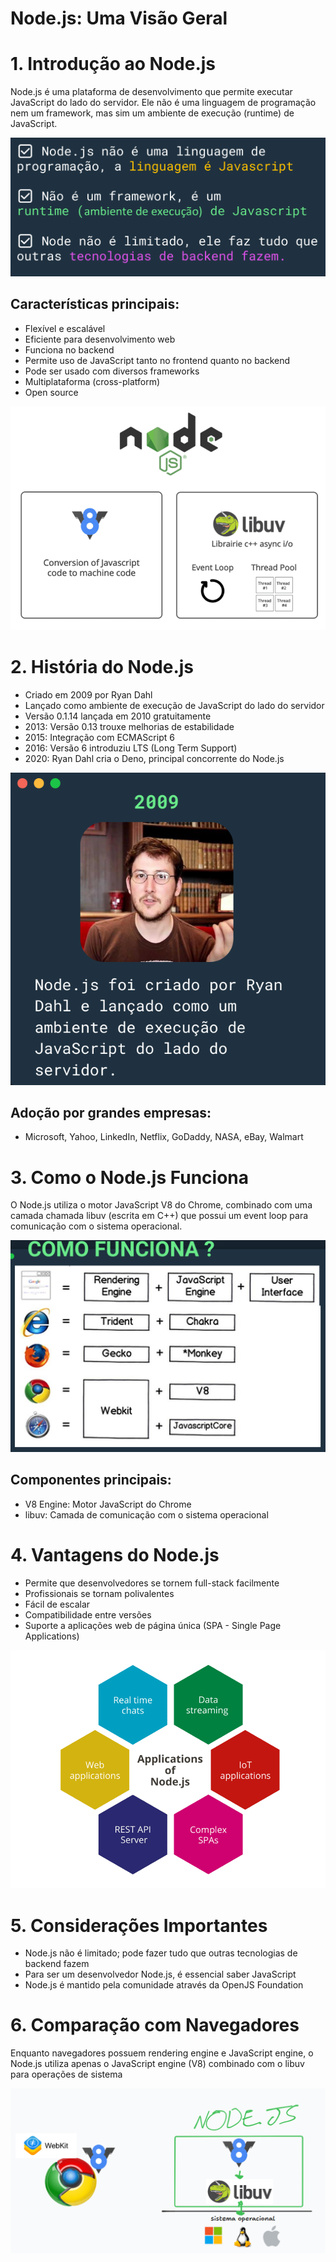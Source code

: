 # Node.js: Uma Visão Geral

# 1. Introdução ao Node.js

Node.js é uma plataforma de desenvolvimento que permite executar JavaScript do lado do servidor. Ele não é uma linguagem de programação nem um framework, mas sim um ambiente de execução (runtime) de JavaScript.

![alt text](img/image-4.png)

## Características principais:

- Flexível e escalável
- Eficiente para desenvolvimento web
- Funciona no backend
- Permite uso de JavaScript tanto no frontend quanto no backend
- Pode ser usado com diversos frameworks
- Multiplataforma (cross-platform)
- Open source

![alt text](img/image-2.png)

# 2. História do Node.js

- Criado em 2009 por Ryan Dahl
- Lançado como ambiente de execução de JavaScript do lado do servidor
- Versão 0.1.14 lançada em 2010 gratuitamente
- 2013: Versão 0.13 trouxe melhorias de estabilidade
- 2015: Integração com ECMAScript 6
- 2016: Versão 6 introduziu LTS (Long Term Support)
- 2020: Ryan Dahl cria o Deno, principal concorrente do Node.js

![alt text](img/image-5.png)

## Adoção por grandes empresas:

- Microsoft, Yahoo, LinkedIn, Netflix, GoDaddy, NASA, eBay, Walmart

# 3. Como o Node.js Funciona

O Node.js utiliza o motor JavaScript V8 do Chrome, combinado com uma camada chamada libuv (escrita em C++) que possui um event loop para comunicação com o sistema operacional.

![alt text](img/image-1.png)

## Componentes principais:

- V8 Engine: Motor JavaScript do Chrome
- libuv: Camada de comunicação com o sistema operacional
    
# 4. Vantagens do Node.js

- Permite que desenvolvedores se tornem full-stack facilmente
- Profissionais se tornam polivalentes
- Fácil de escalar
- Compatibilidade entre versões
- Suporte a aplicações web de página única (SPA - Single Page Applications)

![alt text](img/image-3.png)

# 5. Considerações Importantes

- Node.js não é limitado; pode fazer tudo que outras tecnologias de backend fazem
- Para ser um desenvolvedor Node.js, é essencial saber JavaScript
- Node.js é mantido pela comunidade através da OpenJS Foundation

# 6. Comparação com Navegadores

Enquanto navegadores possuem rendering engine e JavaScript engine, o Node.js utiliza apenas o JavaScript engine (V8) combinado com o libuv para operações de sistema

![alt text](img/image.png)

